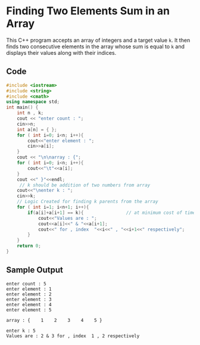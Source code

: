 # Finding Two Elements Sum in an Array

This C++ program accepts an array of integers and a target value `k`. It then finds two consecutive elements in the array whose sum is equal to `k` and displays their values along with their indices.

## Code

```cpp
#include <iostream>
#include <string>
#include <cmath>
using namespace std;
int main() {
    int n , k;
    cout << "enter count : ";
    cin>>n;
    int a[n] = { };
    for ( int i=0; i<n; i++){
        cout<<"enter element : ";
        cin>>a[i];
    }
    cout << "\n\narray : {";
    for ( int i=0; i<n; i++){
        cout<<"\t"<<a[i];
    }
    cout <<" }"<<endl;
     // k should be addition of two numbers from array
    cout<<"\nenter k : ";
    cin>>k;
    // Logic Created for finding k parents from the array
    for ( int i=1; i<n+1; i++){
        if(a[i]+a[i+1] == k){                // at minimum cost of time and space for better complexity
            cout<<"Values are : ";
            cout<<a[i]<<" & "<<a[i+1];
            cout<<" for , index  "<<i<<" , "<<i+1<<" respectively";
        }
    }
    return 0;
}
```
## Sample Output
```
enter count : 5
enter element : 1
enter element : 2
enter element : 3
enter element : 4
enter element : 5

array : {    1    2    3    4    5 }

enter k : 5
Values are : 2 & 3 for , index  1 , 2 respectively
